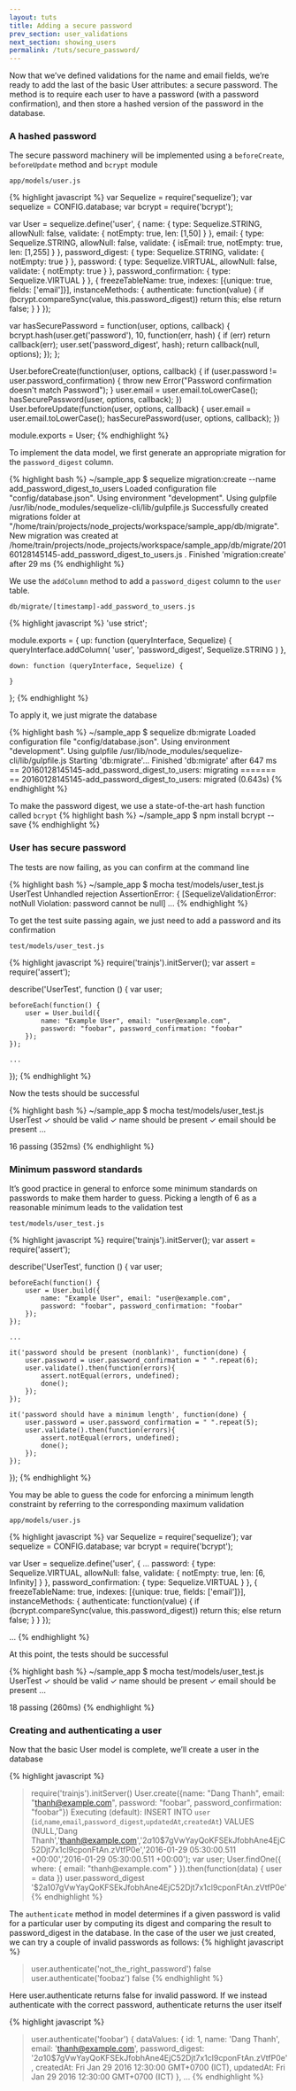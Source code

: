 ```yaml
---
layout: tuts
title: Adding a secure password
prev_section: user_validations
next_section: showing_users
permalink: /tuts/secure_password/
---
```


Now that we’ve defined validations for the name and email fields, we’re ready to add the last of the basic User attributes: a secure password. The method is to require each user to have a password (with a password confirmation), and then store a hashed version of the password in the database.

### A hashed password

The secure password machinery will be implemented using a `beforeCreate`, `beforeUpdate` method and `bcrypt` module

`app/models/user.js`

{% highlight javascript %}
var Sequelize = require('sequelize');
var sequelize = CONFIG.database;
var bcrypt = require('bcrypt');

var User = sequelize.define('user', {
	name: {
		type: Sequelize.STRING,
		allowNull: false,
		validate: {
			notEmpty: true,
			len: [1,50]
		}
	},
	email: {
		type: Sequelize.STRING,
		allowNull: false,
		validate: {
			isEmail: true,
			notEmpty: true,
			len: [1,255]
		}
	},
	password_digest: {
		type: Sequelize.STRING,
		validate: {
			notEmpty: true
		}
	},
	password: {
		type: Sequelize.VIRTUAL,
		allowNull: false,
		validate: {
			notEmpty: true
		}
	},
	password_confirmation: {
		type: Sequelize.VIRTUAL
	}
}, {
	freezeTableName: true,
	indexes: [{unique: true, fields: ['email']}],
	instanceMethods: {
		authenticate: function(value) {
			if (bcrypt.compareSync(value, this.password_digest))
				return this;
			else
				return false;
		}
	}
});

var hasSecurePassword = function(user, options, callback) {
	bcrypt.hash(user.get('password'), 10, function(err, hash) {
		if (err) return callback(err);
		user.set('password_digest', hash);
		return callback(null, options);
	});
};

User.beforeCreate(function(user, options, callback) {
	if (user.password != user.password_confirmation) {
		throw new Error("Password confirmation doesn't match Password");
	}
	user.email = user.email.toLowerCase();
	hasSecurePassword(user, options, callback);
})
User.beforeUpdate(function(user, options, callback) {
	user.email = user.email.toLowerCase();
	hasSecurePassword(user, options, callback);
})

module.exports = User;
{% endhighlight %}

To implement the data model, we first generate an appropriate migration for the `password_digest` column.

{% highlight bash %}
~/sample_app $ sequelize migration:create --name add_password_digest_to_users
Loaded configuration file "config/database.json".
Using environment "development".
Using gulpfile /usr/lib/node_modules/sequelize-cli/lib/gulpfile.js
Successfully created migrations folder at "/home/train/projects/node_projects/workspace/sample_app/db/migrate".
New migration was created at /home/train/projects/node_projects/workspace/sample_app/db/migrate/20160128145145-add_password_digest_to_users.js .
Finished 'migration:create' after 29 ms
{% endhighlight %}

We use the `addColumn` method to add a `password_digest` column to the `user` table.

`db/migrate/[timestamp]-add_password_to_users.js`

{% highlight javascript %}
'use strict';

module.exports = {
	up: function (queryInterface, Sequelize) {
		queryInterface.addColumn(
			'user',
			'password_digest',
			Sequelize.STRING
		)
	},

	down: function (queryInterface, Sequelize) {

	}
};
{% endhighlight %}

To apply it, we just migrate the database

{% highlight bash %}
~/sample_app $ sequelize db:migrate
Loaded configuration file "config/database.json".
Using environment "development".
Using gulpfile /usr/lib/node_modules/sequelize-cli/lib/gulpfile.js
Starting 'db:migrate'...
Finished 'db:migrate' after 647 ms
== 20160128145145-add_password_digest_to_users: migrating =======
== 20160128145145-add_password_digest_to_users: migrated (0.643s)
{% endhighlight %}

To make the password digest, we use a state-of-the-art hash function called `bcrypt`
{% highlight bash %}
~/sample_app $ npm install bcrypt --save
{% endhighlight %}


### User has secure password

The tests are now failing, as you can confirm at the command line

{% highlight bash %}
~/sample_app $ mocha test/models/user_test.js
  UserTest
Unhandled rejection AssertionError: { [SequelizeValidationError: notNull Violation: password cannot be null]
...
{% endhighlight %}

To get the test suite passing again, we just need to add a password and its confirmation

`test/models/user_test.js`

{% highlight javascript %}
require('trainjs').initServer();
var assert = require('assert');

describe('UserTest', function () {
	var user;

	beforeEach(function() {
		user = User.build({
			name: "Example User", email: "user@example.com",
			password: "foobar", password_confirmation: "foobar"
		});
	});

	...
});
{% endhighlight %}

Now the tests should be successful

{% highlight bash %}
~/sample_app $ mocha test/models/user_test.js
  UserTest
	✓ should be valid
	✓ name should be present
	✓ email should be present
	...

  16 passing (352ms)
{% endhighlight %}

### Minimum password standards

It’s good practice in general to enforce some minimum standards on passwords to make them harder to guess. Picking a length of 6 as a reasonable minimum leads to the validation test

`test/models/user_test.js`

{% highlight javascript %}
require('trainjs').initServer();
var assert = require('assert');

describe('UserTest', function () {
	var user;

	beforeEach(function() {
		user = User.build({
			name: "Example User", email: "user@example.com",
			password: "foobar", password_confirmation: "foobar"
		});
	});

	...

	it('password should be present (nonblank)', function(done) {
		user.password = user.password_confirmation = " ".repeat(6);
		user.validate().then(function(errors){
			assert.notEqual(errors, undefined);
			done();
		});
	});

	it('password should have a minimum length', function(done) {
		user.password = user.password_confirmation = " ".repeat(5);
		user.validate().then(function(errors){
			assert.notEqual(errors, undefined);
			done();
		});
	});

});
{% endhighlight %}

You may be able to guess the code for enforcing a minimum length constraint by referring to the corresponding maximum validation

`app/models/user.js`

{% highlight javascript %}
var Sequelize = require('sequelize');
var sequelize = CONFIG.database;
var bcrypt = require('bcrypt');

var User = sequelize.define('user', {
	...
	password: {
		type: Sequelize.VIRTUAL,
		allowNull: false,
		validate: {
			notEmpty: true,
			len: [6, Infinity]
		}
	},
	password_confirmation: {
		type: Sequelize.VIRTUAL
	}
}, {
	freezeTableName: true,
	indexes: [{unique: true, fields: ['email']}],
	instanceMethods: {
		authenticate: function(value) {
			if (bcrypt.compareSync(value, this.password_digest))
				return this;
			else
				return false;
		}
	}
});

...
{% endhighlight %}

At this point, the tests should be successful

{% highlight bash %}
~/sample_app $ mocha test/models/user_test.js
  UserTest
	✓ should be valid
	✓ name should be present
	✓ email should be present
	...

  18 passing (260ms)
{% endhighlight %}


### Creating and authenticating a user

Now that the basic User model is complete, we’ll create a user in the database

{% highlight javascript %}
> require('trainjs').initServer()
> User.create({name: "Dang Thanh", email: "thanh@example.com", password: "foobar", password_confirmation: "foobar"})
Executing (default): INSERT INTO `user` (`id`,`name`,`email`,`password_digest`,`updatedAt`,`createdAt`) VALUES (NULL,'Dang Thanh','thanh@example.com','$2a$10$7gVwYayQoKFSEkJfobhAne4EjC52Djt7x1cl9cponFtAn.zVtfP0e','2016-01-29 05:30:00.511 +00:00','2016-01-29 05:30:00.511 +00:00');
> var user;
> User.findOne({ where: { email: "thanh@example.com" } }).then(function(data) { user = data })
> user.password_digest
'$2a$10$7gVwYayQoKFSEkJfobhAne4EjC52Djt7x1cl9cponFtAn.zVtfP0e'
{% endhighlight %}

The `authenticate` method in model determines if a given password is valid for a particular user by computing its digest and comparing the result to password_digest in the database. In the case of the user we just created, we can try a couple of invalid passwords as follows:
{% highlight javascript %}
> user.authenticate('not_the_right_password')
false
> user.authenticate('foobaz')
false
{% endhighlight %}

Here user.authenticate returns false for invalid password. If we instead authenticate with the correct password, authenticate returns the user itself

{% highlight javascript %}
> user.authenticate('foobar')
{ dataValues:
   { id: 1,
	 name: 'Dang Thanh',
	 email: 'thanh@example.com',
	 password_digest: '$2a$10$7gVwYayQoKFSEkJfobhAne4EjC52Djt7x1cl9cponFtAn.zVtfP0e',
	 createdAt: Fri Jan 29 2016 12:30:00 GMT+0700 (ICT),
	 updatedAt: Fri Jan 29 2016 12:30:00 GMT+0700 (ICT) },
	 ...
{% endhighlight %}

